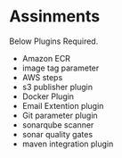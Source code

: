 # Assinments

Below Plugins Required.
- Amazon ECR
- image tag parameter
- AWS steps 
- s3 publisher plugin
- Docker Plugin
- Email Extention plugin
- Git parameter plugin
- sonarqube scanner
- sonar quality gates
- maven integration plugin
